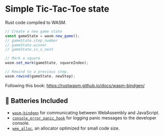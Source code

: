 
# Simple Tic-Tac-Toe state

Rust code compiled to WASM.

```js
// Create a new game state
const gameState = wasm.new_game();
// gameState.step_number
// gameState.winner
// gameState.is_x_next

// Mark a square
wasm.set_mark(gameState, squareIndex);

// Rewind to a previous step.
wasm.rewind(gameState, newStep);
```


Following this book: https://rustwasm.github.io/docs/wasm-bindgen/
## 🔋 Batteries Included

* [`wasm-bindgen`](https://github.com/rustwasm/wasm-bindgen) for communicating
  between WebAssembly and JavaScript.
* [`console_error_panic_hook`](https://github.com/rustwasm/console_error_panic_hook)
  for logging panic messages to the developer console.
* [`wee_alloc`](https://github.com/rustwasm/wee_alloc), an allocator optimized
  for small code size.
